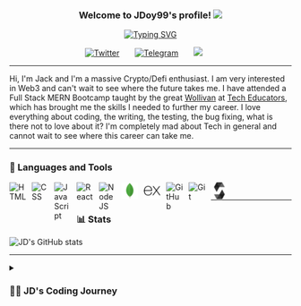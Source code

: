 <!-- Title -->
<h3 align="center">
  Welcome to JDoy99's profile!
  <img src="https://media.giphy.com/media/hvRJCLFzcasrR4ia7z/giphy.gif" width="28">
</h3>

<!-- Typing SVG -->
<p align="center">
  <a href="https://git.io/typing-svg"><img src="https://readme-typing-svg.demolab.com?font=Fira+Code&size=25&pause=2000&color=9A00FF&center=true&vCenter=true&width=435&lines=Aspiring+Blockchain+Developer;Full+Stack+Development;Experienced+with+MERN+Stack" alt="Typing SVG" /></a>
</p>


<!-- Social icons section -->
<p align="center">
  <a href="https://twitter.com/JDoy99"><img width="32px" alt="Twitter" title="Twitter" src="https://github.com/JDoy99/JDoy99/blob/main/icons/64px/003-twitter.png"/></a>
  &#8287;&#8287;&#8287;&#8287;&#8287;
   <a href="https://t.me/JD0x2e"><img width="32px" alt="Telegram" title="Telegram" src="https://github.com/JDoy99/JDoy99/blob/main/icons/64px/001-telegram.png"/></a>
  &#8287;&#8287;&#8287;&#8287;&#8287;
   <a href="discordapp.com/users/873984314650558524" alt="Discord"><img width="32px" src="https://github.com/JDoy99/JDoy99/blob/main/icons/64px/002-discord.png"/></a>
  &#8287;&#8287;&#8287;&#8287;&#8287;
</p>

---

Hi, I'm Jack and I'm a massive Crypto/Defi enthusiast. I am very interested in Web3 and can't wait to see where the future takes me. I have attended a Full Stack MERN Bootcamp taught by the great [Wollivan](https://github.com/Wollivan) at [Tech Educators](https://techeducators.co.uk/), which has brought me the skills I needed to further my career. I love everything about coding, the writing, the testing, the bug fixing, what is there not to love about it? I'm completely mad about Tech in general and cannot wait to see where this career can take me.

---

### 🧰 Languages and Tools

<img align="left" alt="HTML" width="30px" style="padding-right:10px;" src="https://cdn.jsdelivr.net/gh/devicons/devicon/icons/html5/html5-plain.svg" />
<img align="left" alt="CSS" width="30px" style="padding-right:10px;" src="https://cdn.jsdelivr.net/gh/devicons/devicon/icons/css3/css3-plain.svg" />
<img align="left" alt="JavaScript" width="30px" style="padding-right:10px;" src="https://cdn.jsdelivr.net/gh/devicons/devicon/icons/javascript/javascript-plain.svg" />
<img align="left" alt="React" width="30px" style="padding-right:10px;" src="https://cdn.jsdelivr.net/gh/devicons/devicon/icons/react/react-original.svg" />
<img align="left" alt="NodeJS" width="30px" style="padding-right:10px;" src="https://cdn.jsdelivr.net/gh/devicons/devicon/icons/nodejs/nodejs-original.svg" />
<img align="left" alt="MongoDB" width="30px" style="padding-right:10px;" src="https://github.com/devicons/devicon/blob/v2.15.1/icons/mongodb/mongodb-original.svg" />
<img align="left" alt="Express" width="30px" style="padding-right:10px;" src="https://github.com/devicons/devicon/blob/v2.15.1/icons/express/express-original.svg" />
<img align="left" alt="GitHub" width="30px" style="padding-right:10px;" src="https://cdn.jsdelivr.net/gh/devicons/devicon/icons/github/github-original.svg" />
<img align="left" alt="Git" width="30px" style="padding-right:10px;" src="https://cdn.jsdelivr.net/gh/devicons/devicon/icons/git/git-original.svg" />
<img align="left" alt="Solidity" width="30px" style="padding-right:10px;" src="https://github.com/devicons/devicon/blob/v2.15.1/icons/solidity/solidity-original.svg" />
</br>

---

### 📊 Stats

![JD's GitHub stats](https://github-readme-stats.vercel.app/api?username=jdoy99&show_icons=true&theme=gruvbox)


---

<details>
 <summary><h3>👨‍💻 JD's Coding Journey</h3></summary>
   I started my coding journey actually way back in December 2021. I struggled at first to get to grips with the syntax and how it should be written so I eventually stopped as I was working full-time at the current time and just couldn't dedicate any more brain space to learn. It wasn't until July of 2022 when I was reached out to by a fellow crypto enthusiast/friend, about a course that his company was running, this turned out to be the best decision of my life. I started at the beginning of August and by November I had finished this intensive bootcamp and felt a breathe of fresh air. I could make websites and apps, I could actually code by myself and it felt so great. Fast forward to now, I know many different languages and I am now venturing into the world of Web3 development, taking a particular interest in Solidity and Smart Contracts. The time is now, I will become the best Solidity developer you have ever seen. Watch this space.

---
[Twitter](https://twitter.com/JDoy99)



